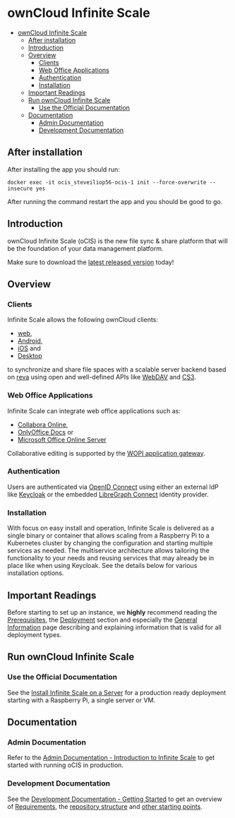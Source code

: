 # ownCloud Infinite Scale

- [ownCloud Infinite Scale](#owncloud-infinite-scale)
  - [After installation](#after-installation)
  - [Introduction](#introduction)
  - [Overview](#overview)
    - [Clients](#clients)
    - [Web Office Applications](#web-office-applications)
    - [Authentication](#authentication)
    - [Installation](#installation)
  - [Important Readings](#important-readings)
  - [Run ownCloud Infinite Scale](#run-owncloud-infinite-scale)
    - [Use the Official Documentation](#use-the-official-documentation)
  - [Documentation](#documentation)
    - [Admin Documentation](#admin-documentation)
    - [Development Documentation](#development-documentation)

## After installation

After installing the app you should run:

```shellscript
docker exec -it ocis_steveiliop56-ocis-1 init --force-overwrite --insecure yes
```

After running the command restart the app and you should be good to go.

## Introduction

ownCloud Infinite Scale (oCIS) is the new file sync & share platform that will be the foundation of your data management platform.

Make sure to download the [latest released version](https://download.owncloud.com/ocis/ocis/stable/?sort=time&order=desc) today!

## Overview

### Clients

Infinite Scale allows the following ownCloud clients:

- [web](https://github.com/owncloud/web),
- [Android](https://github.com/owncloud/android),
- [iOS](https://github.com/owncloud/ios-app) and
- [Desktop](https://github.com/owncloud/client/)

to synchronize and share file spaces with a scalable server backend based on [reva](https://reva.link/) using open and well-defined APIs like [WebDAV](http://www.webdav.org/) and [CS3](https://github.com/cs3org/cs3apis/).

### Web Office Applications

Infinite Scale can integrate web office applications such as:

- [Collabora Online](https://github.com/CollaboraOnline/online),
- [OnlyOffice Docs](https://github.com/ONLYOFFICE/DocumentServer) or
- [Microsoft Office Online Server](https://owncloud.com/microsoft-office-online-integration-with-wopi/)

Collaborative editing is supported by the [WOPI application gateway](https://github.com/cs3org/wopiserver).

### Authentication

Users are authenticated via [OpenID Connect](https://openid.net/connect/) using either an external IdP like [Keycloak](https://www.keycloak.org/) or the embedded [LibreGraph Connect](https://github.com/libregraph/lico) identity provider.

### Installation

With focus on easy install and operation, Infinite Scale is delivered as a single binary or container that allows scaling from a Raspberry Pi to a Kubernetes cluster by changing the configuration and starting multiple services as needed. The multiservice architecture allows tailoring the functionality to your needs and reusing services that may already be in place like when using Keycloak. See the details below for various installation options.

## Important Readings

Before starting to set up an instance, we **highly** recommend reading the [Prerequisites](https://doc.owncloud.com/ocis/next/prerequisites/prerequisites.html), the [Deployment](https://doc.owncloud.com/ocis/next/deployment/) section and especially the [General Information](https://doc.owncloud.com/ocis/next/deployment/general/general-info.html) page describing and explaining information that is valid for all deployment types.

## Run ownCloud Infinite Scale

### Use the Official Documentation

See the [Install Infinite Scale on a Server](https://doc.owncloud.com/ocis/next/depl-examples/ubuntu-compose/ubuntu-compose-prod.html) for a production ready deployment starting with a Raspberry Pi, a single server or VM.

## Documentation

### Admin Documentation

Refer to the [Admin Documentation - Introduction to Infinite Scale](https://doc.owncloud.com/ocis/next/) to get started with running oCIS in production.

### Development Documentation

See the [Development Documentation - Getting Started](https://owncloud.dev/ocis/development/getting-started/) to get an overview of [Requirements](https://owncloud.dev/ocis/development/getting-started/#requirements), the [repository structure](https://owncloud.dev/ocis/development/getting-started/#repository-structure) and [other starting points](https://owncloud.dev/ocis/development/getting-started/#starting-points).
